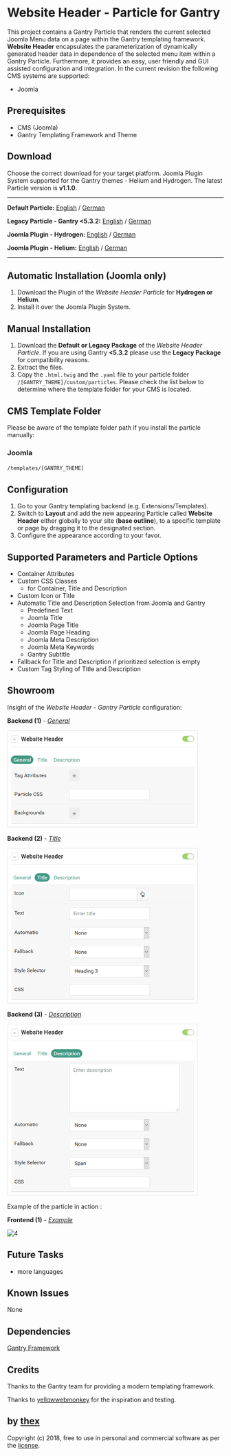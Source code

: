 # Website Header - Particle for Gantry
This project contains a Gantry Particle that renders the current selected Joomla Menu data on a page within the Gantry templating framework. **Website Header** encapsulates the parameterization of dynamically generated header data in dependence of the selected menu item within a Gantry Particle. Furthermore, it provides an easy, user friendly and GUI assisted configuration and integration. In the current revision the following CMS systems are supported:
* Joomla

## Prerequisites
* CMS (Joomla)
* Gantry Templating Framework and Theme

## Download
Choose the correct download for your target platform. Joomla Plugin System supported for the Gantry themes - Helium and Hydrogen. The latest Particle version is **v1.1.0**.

___
**Default Particle:**
[English](https://github.com/thexmanxyz/Website-Header-Gantry/releases/download/v1.1.0/wsh.particle.only.EN.v1.1.0.zip) / [German](https://github.com/thexmanxyz/Website-Header-Gantry/releases/download/v1.1.0/wsh.particle.only.DE.v1.1.0.zip)

**Legacy Particle - Gantry <5.3.2:**
[English](https://github.com/thexmanxyz/Website-Header-Gantry/releases/download/v1.1.0/wsh.particle.only.legacy.EN.v1.1.0.zip) / [German](https://github.com/thexmanxyz/Website-Header-Gantry/releases/download/v1.1.0/wsh.particle.only.legacy.DE.v1.1.0.zip)

**Joomla Plugin - Hydrogen:**
[English](https://github.com/thexmanxyz/Website-Header-Gantry/releases/download/v1.1.0/wsh.j3.hydrogen.EN.v1.1.0.zip) / [German](https://github.com/thexmanxyz/Website-Header-Gantry/releases/download/v1.1.0/wsh.j3.hydrogen.DE.v1.1.0.zip)

**Joomla Plugin - Helium:**
[English](https://github.com/thexmanxyz/Website-Header-Gantry/releases/download/v1.1.0/wsh.j3.helium.EN.v1.1.0.zip) / [German](https://github.com/thexmanxyz/Website-Header-Gantry/releases/download/v1.1.0/wsh.j3.helium.DE.v1.1.0.zip)
___

## Automatic Installation (Joomla only)
1. Download the Plugin of the *Website Header Particle* for **Hydrogen or Helium**.
2. Install it over the Joomla Plugin System.

## Manual Installation
1. Download the **Default or Legacy Package** of the *Website Header Particle*. If you are using Gantry **<5.3.2** please use the **Legacy Package** for compatibility reasons.
2. Extract the files.
3. Copy the `.html.twig` and the `.yaml` file to your particle folder `/[GANTRY_THEME]/custom/particles`. Please check the list below to determine where the template folder for your CMS is located.

## CMS Template Folder
Please be aware of the template folder path if you install the particle manually:

### Joomla
`/templates/[GANTRY_THEME]`

## Configuration
1. Go to your Gantry templating backend (e.g. Extensions/Templates).
2. Switch to **Layout** and add the new appearing Particle called **Website Header** either globally to your site (**base outline**), to a specific template or page by dragging it to the designated section.
3. Configure the appearance according to your favor.
 
## Supported Parameters and Particle Options
* Container Attributes
* Custom CSS Classes
  * for Container, Title and Description
* Custom Icon or Title
* Automatic Title and Description Selection from Joomla and Gantry
  * Predefined Text
  * Joomla Title
  * Joomla Page Title
  * Joomla Page Heading
  * Joomla Meta Description
  * Joomla Meta Keywords
  * Gantry Subtitle
* Fallback for Title and Description if prioritized selection is empty
* Custom Tag Styling of Title and Description

## Showroom
Insight of the *Website Header - Gantry Particle* configuration:

**Backend (1)** - *[General](/screenshots/backend_general.png)*

![1](/screenshots/backend_general.png)

**Backend (2)** - *[Title](/screenshots/backend_title.png)*

![2](/screenshots/backend_title.png)

**Backend (3)** - *[Description](/screenshots/backend_description.png)*

![3](/screenshots/backend_description.png)

Example of the particle in action :

**Frontend (1)** - *[Example](/screenshots/frontend_1.png)*

![4](/screenshots/frontend_1.png)

## Future Tasks
* more languages

## Known Issues
None

## Dependencies

[Gantry Framework](http://gantry.org/)

## Credits
Thanks to the Gantry team for providing a modern templating framework.

Thanks to [yellowwebmonkey](https://github.com/yellowwebmonkey) for the inspiration and testing.

## by [thex](https://github.com/thexmanxyz)
Copyright (c) 2018, free to use in personal and commercial software as per the [license](/LICENSE.md).
